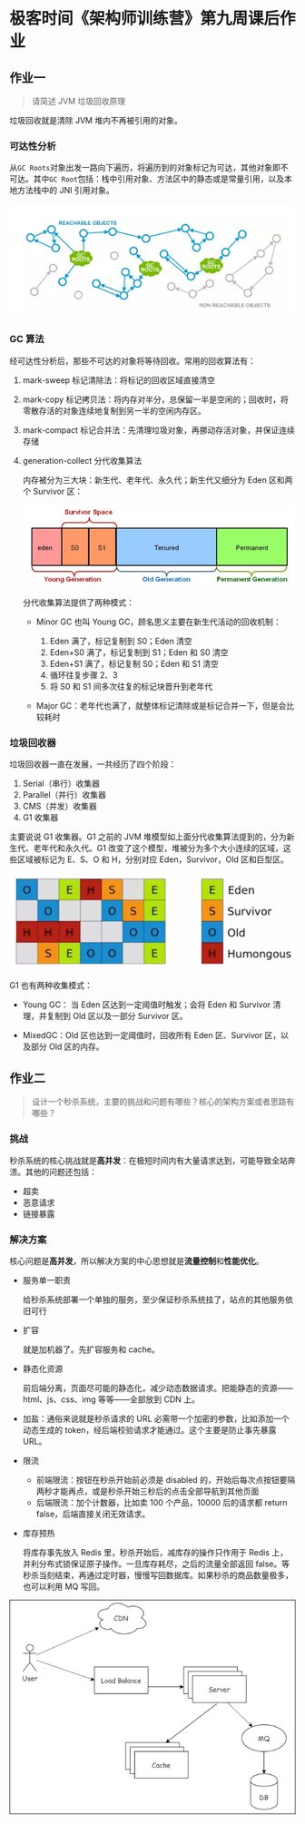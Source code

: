 # 极客时间《架构师训练营》第九周课后作业

## 作业一

> 请简述 JVM 垃圾回收原理

垃圾回收就是清除 JVM 堆内不再被引用的对象。

### 可达性分析

从`GC Roots`对象出发一路向下遍历，将遍历到的对象标记为可达，其他对象即不可达。其中`GC Root`包括：栈中引用对象、方法区中的静态或是常量引用，以及本地方法栈中的 JNI 引用对象。

![可达性][2]

### GC 算法

经可达性分析后，那些不可达的对象将等待回收。常用的回收算法有：

1. mark-sweep 标记清除法：将标记的回收区域直接清空

2. mark-copy 标记拷贝法：将内存对半分，总保留一半是空闲的；回收时，将零散存活的对象连续地复制到另一半的空闲内存区。

3. mark-compact 标记合并法：先清理垃圾对象，再挪动存活对象，并保证连续存储

4. generation-collect 分代收集算法

    内存被分为三大块：新生代、老年代、永久代；新生代又细分为 Eden 区和两个 Survivor 区：

    ![分代收集算法][0]

    分代收集算法提供了两种模式：

    * Minor GC 也叫 Young GC，顾名思义主要在新生代活动的回收机制：

      1. Eden 满了，标记复制到 S0；Eden 清空
      2. Eden+S0 满了，标记复制到 S1；Eden 和 S0 清空
      3. Eden+S1 满了，标记复制 S0；Eden 和 S1 清空
      4. 循环往复步骤 2、3
      5. 将 S0 和 S1 间多次往复的标记块晋升到老年代

    * Major GC：老年代也满了，就整体标记清除或是标记合并一下，但是会比较耗时

### 垃圾回收器

垃圾回收器一直在发展，一共经历了四个阶段：

1. Serial（串行）收集器
2. Parallel（并行）收集器
3. CMS（并发）收集器
4. G1 收集器

主要说说 G1 收集器。G1 之前的 JVM 堆模型如上面分代收集算法提到的，分为新生代、老年代和永久代。G1 改变了这个模型，堆被分为多个大小连续的区域，这些区域被标记为 E、S、O 和 H，分别对应 Eden，Survivor，Old 区和巨型区。

![G1收集器][1]

G1 也有两种收集模式：

* Young GC： 当 Eden 区达到一定阈值时触发；会将 Eden 和 Survivor 清理，并复制到 Old 区以及一部分 Survivor 区。

* MixedGC：Old 区也达到一定阈值时，回收所有 Eden 区、Survivor 区，以及部分 Old 区的内存。

## 作业二

> 设计一个秒杀系统，主要的挑战和问题有哪些？核心的架构方案或者思路有哪些？

### 挑战

秒杀系统的核心挑战就是**高并发**：在极短时间内有大量请求达到，可能导致全站奔溃。其他的问题还包括：

* 超卖
* 恶意请求
* 链接暴露

### 解决方案

核心问题是**高并发**，所以解决方案的中心思想就是**流量控制**和**性能优化**。

* 服务单一职责

  给秒杀系统部署一个单独的服务，至少保证秒杀系统挂了，站点的其他服务依旧可行

* 扩容

  就是加机器了。先扩容服务和 cache。

* 静态化资源

  前后端分离，页面尽可能的静态化，减少动态数据请求。把能静态的资源——html、js、css、img 等等——全部放到 CDN 上。

* 加盐：通俗来说就是秒杀请求的 URL 必需带一个加密的参数，比如添加一个动态生成的 token，经后端校验请求才能通过。这个主要是防止事先暴露 URL。

* 限流

  * 前端限流：按钮在秒杀开始前必须是 disabled 的，开始后每次点按钮要隔两秒才能再点，或是秒杀开始三秒后的点击全部导航到其他页面
  * 后端限流：加个计数器，比如卖 100 个产品，10000 后的请求都 return false，后端直接关闭无效请求。

* 库存预热

  将库存事先放入 Redis 里，秒杀开始后，减库存的操作只作用于 Redis 上，并利分布式锁保证原子操作。一旦库存耗尽，之后的流量全部返回 false。等秒杀当刻结束，再通过定时器，慢慢写回数据库。如果秒杀的商品数量极多，也可以利用 MQ 写回。

![秒杀系统][3]

[0]: ./img/generation.png
[1]: ./img/G1.png
[2]: ./img/reachable.png
[3]: ./img/seckill.drawio.png
